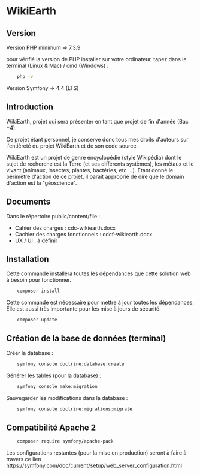 ﻿# WikiEarth

## Version

Version PHP minimum => 7.3.9

pour vérifié la version de PHP installer sur votre ordinateur, tapez dans le terminal (Linux & Mac) / cmd (Windows) : 

```bash 
    php -v
```

Version Symfony => 4.4 (LTS)

## Introduction

WikiEarth, projet qui sera présenter en tant que projet de fin d'année (Bac +4).

Ce projet étant personnel, je conserve donc tous mes droits d'auteurs sur l'entièreté du projet WikiEarth et de son code source.

WikiEarth est un projet de genre encyclopédie (style Wikipédia) dont le sujet de recherche est la Terre (et ses différents systèmes), les métaux et le vivant (animaux, insectes, plantes, bactéries, etc ...). Etant donné le périmètre d'action de ce projet, il paraît approprié de dire que le domain d'action est la "géoscience".

## Documents

Dans le répertoire public/content/file :
- Cahier des charges : cdc-wikiearth.docx
- Cachier des charges fonctionnels : cdcf-wikiearth.docx
- UX / UI : à définir

## Installation

Cette commande installera toutes les dépendances que cette solution web à besoin pour fonctionner.

```bash
    composer install
```

Cette commande est nécessaire pour mettre à jour toutes les dépendances. Elle est aussi très importante pour les mise à jours de sécurité.

```bash
    composer update
```

## Création de la base de données (terminal)

Créer la database :
```bash
    symfony console doctrine:database:create
```

Générer les tables (pour la database) :
```bash
    symfony console make:migration
```

Sauvegarder les modifications dans la database :
```bash
    symfony console doctrine:migrations:migrate
```

## Compatibilité Apache 2

```bash
    composer require symfony/apache-pack 
```

Les configurations restantes (pour la mise en production) seront à faire à travers ce lien https://symfony.com/doc/current/setup/web_server_configuration.html
